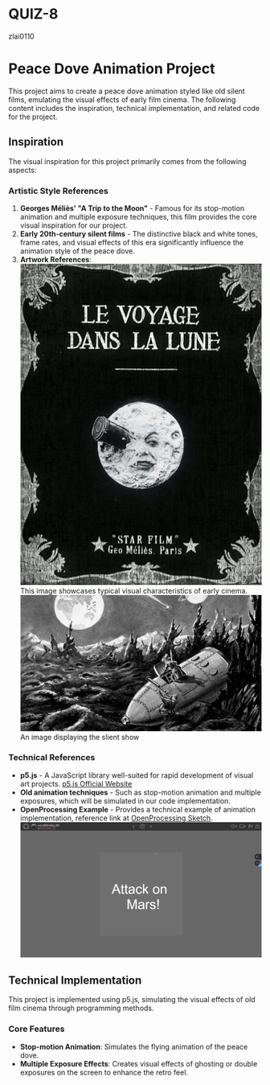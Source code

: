 # QUIZ-8
zlai0110
# Peace Dove Animation Project

This project aims to create a peace dove animation styled like old silent films, emulating the visual effects of early film cinema. The following content includes the inspiration, technical implementation, and related code for the project.

## Inspiration

The visual inspiration for this project primarily comes from the following aspects:

### Artistic Style References

1. **Georges Méliès' "A Trip to the Moon"** - Famous for its stop-motion animation and multiple exposure techniques, this film provides the core visual inspiration for our project.
2. **Early 20th-century silent films** - The distinctive black and white tones, frame rates, and visual effects of this era significantly influence the animation style of the peace dove.
3. **Artwork References**:
  ![Georges Méliès style image](image/moon.jpg)  
This image showcases typical visual characteristics of early cinema.
  ![Georges Méliès style image](image/ruins.jpg)
  An image displaying the slient show

### Technical References

- **p5.js** - A JavaScript library well-suited for rapid development of visual art projects. [p5.js Official Website](https://p5js.org/)
- **Old animation techniques** - Such as stop-motion animation and multiple exposures, which will be simulated in our code implementation.
- **OpenProcessing Example** - Provides a technical example of animation implementation, reference link at [OpenProcessing Sketch](https://openprocessing.org/sketch/743533).
![teche image](image/oldfilm.png)

## Technical Implementation

This project is implemented using p5.js, simulating the visual effects of old film cinema through programming methods.

### Core Features

- **Stop-motion Animation**: Simulates the flying animation of the peace dove.
- **Multiple Exposure Effects**: Creates visual effects of ghosting or double exposures on the screen to enhance the retro feel.

